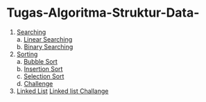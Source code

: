 # Tugas-Algoritma-Struktur-Data-
1. [Searching](https://github.com/irvanwn/Tugas-Algoritma-Struktur-Data-/tree/main/Searching)  
  a. [Linear Searching](https://github.com/irvanwn/Tugas-Algoritma-Struktur-Data-/blob/main/Searching/LinearSearch.c)  
  b. [Binary Searching](https://github.com/irvanwn/Tugas-Algoritma-Struktur-Data-/blob/main/Searching/BinarySearch.c)
2. [Sorting](https://github.com/irvanwn/Tugas-Algoritma-Struktur-Data-/tree/main/Sorting)  
  a. [Bubble Sort](https://github.com/irvanwn/Tugas-Algoritma-Struktur-Data-/blob/main/Sorting/bubblesort.c)  
  b. [Insertion Sort](https://github.com/irvanwn/Tugas-Algoritma-Struktur-Data-/blob/main/Sorting/insertionsort.c)  
  c. [Selection Sort](https://github.com/irvanwn/Tugas-Algoritma-Struktur-Data-/blob/main/Sorting/selectionsort.c)  
  d. [Challenge](https://github.com/irvanwn/Tugas-Algoritma-Struktur-Data-/blob/main/Sorting/challange.c)  
3. [Linked List](https://github.com/irvanwn/Tugas-Algoritma-Struktur-Data-/tree/main/Linked%20List) 
  [Linked list Challange](https://github.com/irvanwn/Tugas-Algoritma-Struktur-Data-/blob/main/Linked%20List/LinkedListChallange.c)
